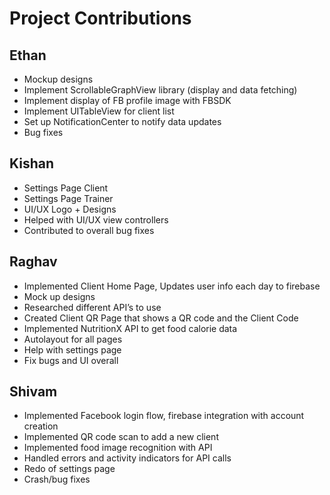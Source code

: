 # Project Contributions

## Ethan
* Mockup designs
* Implement ScrollableGraphView library (display and data fetching)
* Implement display of FB profile image with FBSDK
* Implement UITableView for client list
* Set up NotificationCenter to notify data updates
* Bug fixes 

## Kishan
* Settings Page Client
* Settings Page Trainer
* UI/UX Logo + Designs
* Helped with UI/UX view controllers
* Contributed to overall bug fixes

## Raghav
* Implemented Client Home Page, Updates user info each day to firebase
* Mock up designs
* Researched different API’s to use
* Created Client QR Page that shows a QR code and the Client Code
* Implemented NutritionX API to get food calorie data
* Autolayout for all pages
* Help with settings page
* Fix bugs and UI overall

## Shivam
* Implemented Facebook login flow, firebase integration with account creation
* Implemented QR code scan to add a new client
* Implemented food image recognition with API
* Handled errors and activity indicators for API calls
* Redo of settings page
* Crash/bug fixes 
